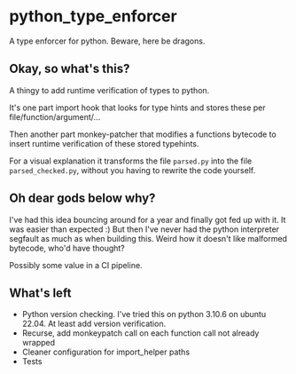 # python_type_enforcer
A type enforcer for python. Beware, here be dragons.

## Okay, so what's this?

A thingy to add runtime verification of types to python.

It's one part import hook that looks for type hints and stores these per file/function/argument/...

Then another part monkey-patcher that modifies a functions bytecode to insert runtime verification of these stored typehints.

For a visual explanation it transforms the file `parsed.py` into the file `parsed_checked.py`, without you having to rewrite the code yourself.

## Oh dear gods below why?

I've had this idea bouncing around for a year and finally got fed up with it. It was easier than expected :) But then I've never had the python interpreter segfault as much as when building this. Weird how it doesn't like malformed bytecode, who'd have thought?

Possibly some value in a CI pipeline.

## What's left

- Python version checking. I've tried this on python 3.10.6 on ubuntu 22.04. At least add version verification.
- Recurse, add monkeypatch call on each function call not already wrapped
- Cleaner configuration for import_helper paths
- Tests
